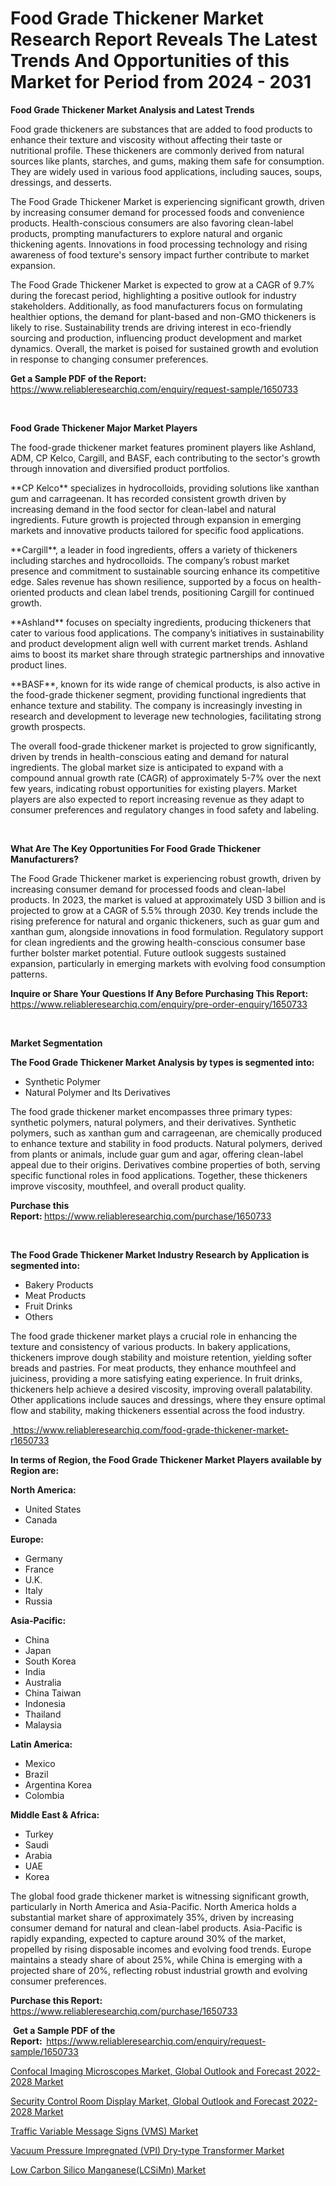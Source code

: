 <p><h1>Food Grade Thickener Market Research Report Reveals The Latest Trends And Opportunities of this Market for Period from 2024 - 2031</h1></p><p><strong>Food Grade Thickener Market Analysis and Latest Trends</strong></p>
<p><p>Food grade thickeners are substances that are added to food products to enhance their texture and viscosity without affecting their taste or nutritional profile. These thickeners are commonly derived from natural sources like plants, starches, and gums, making them safe for consumption. They are widely used in various food applications, including sauces, soups, dressings, and desserts.</p><p>The Food Grade Thickener Market is experiencing significant growth, driven by increasing consumer demand for processed foods and convenience products. Health-conscious consumers are also favoring clean-label products, prompting manufacturers to explore natural and organic thickening agents. Innovations in food processing technology and rising awareness of food texture's sensory impact further contribute to market expansion.</p><p>The Food Grade Thickener Market is expected to grow at a CAGR of 9.7% during the forecast period, highlighting a positive outlook for industry stakeholders. Additionally, as food manufacturers focus on formulating healthier options, the demand for plant-based and non-GMO thickeners is likely to rise. Sustainability trends are driving interest in eco-friendly sourcing and production, influencing product development and market dynamics. Overall, the market is poised for sustained growth and evolution in response to changing consumer preferences.</p></p>
<p><strong>Get a Sample PDF of the Report:&nbsp;</strong> <a href="https://www.reliableresearchiq.com/enquiry/request-sample/1650733?utm_campaign=1594&utm_medium=2&utm_source=Github&utm_content=ia&utm_term=12102024&utm_id=food-grade-thickener">https://www.reliableresearchiq.com/enquiry/request-sample/1650733</a></p>
<p>&nbsp;</p>
<p><strong>Food Grade Thickener Major Market Players</strong></p>
<p><p>The food-grade thickener market features prominent players like Ashland, ADM, CP Kelco, Cargill, and BASF, each contributing to the sector's growth through innovation and diversified product portfolios.</p><p>**CP Kelco** specializes in hydrocolloids, providing solutions like xanthan gum and carrageenan. It has recorded consistent growth driven by increasing demand in the food sector for clean-label and natural ingredients. Future growth is projected through expansion in emerging markets and innovative products tailored for specific food applications.</p><p>**Cargill**, a leader in food ingredients, offers a variety of thickeners including starches and hydrocolloids. The company’s robust market presence and commitment to sustainable sourcing enhance its competitive edge. Sales revenue has shown resilience, supported by a focus on health-oriented products and clean label trends, positioning Cargill for continued growth.</p><p>**Ashland** focuses on specialty ingredients, producing thickeners that cater to various food applications. The company’s initiatives in sustainability and product development align well with current market trends. Ashland aims to boost its market share through strategic partnerships and innovative product lines.</p><p>**BASF**, known for its wide range of chemical products, is also active in the food-grade thickener segment, providing functional ingredients that enhance texture and stability. The company is increasingly investing in research and development to leverage new technologies, facilitating strong growth prospects.</p><p>The overall food-grade thickener market is projected to grow significantly, driven by trends in health-conscious eating and demand for natural ingredients. The global market size is anticipated to expand with a compound annual growth rate (CAGR) of approximately 5-7% over the next few years, indicating robust opportunities for existing players. Market players are also expected to report increasing revenue as they adapt to consumer preferences and regulatory changes in food safety and labeling.</p></p>
<p>&nbsp;</p>
<p><strong>What Are The Key Opportunities For Food Grade Thickener Manufacturers?</strong></p>
<p><p>The Food Grade Thickener market is experiencing robust growth, driven by increasing consumer demand for processed foods and clean-label products. In 2023, the market is valued at approximately USD 3 billion and is projected to grow at a CAGR of 5.5% through 2030. Key trends include the rising preference for natural and organic thickeners, such as guar gum and xanthan gum, alongside innovations in food formulation. Regulatory support for clean ingredients and the growing health-conscious consumer base further bolster market potential. Future outlook suggests sustained expansion, particularly in emerging markets with evolving food consumption patterns.</p></p>
<p><strong>Inquire or Share Your Questions If Any Before Purchasing This Report:</strong> <a href="https://www.reliableresearchiq.com/enquiry/pre-order-enquiry/1650733?utm_campaign=1594&utm_medium=2&utm_source=Github&utm_content=ia&utm_term=12102024&utm_id=food-grade-thickener">https://www.reliableresearchiq.com/enquiry/pre-order-enquiry/1650733</a></p>
<p>&nbsp;</p>
<p><strong>Market Segmentation</strong></p>
<p><strong>The Food Grade Thickener Market Analysis by types is segmented into:</strong></p>
<p><ul><li>Synthetic Polymer</li><li>Natural Polymer and Its Derivatives</li></ul></p>
<p><p>The food grade thickener market encompasses three primary types: synthetic polymers, natural polymers, and their derivatives. Synthetic polymers, such as xanthan gum and carrageenan, are chemically produced to enhance texture and stability in food products. Natural polymers, derived from plants or animals, include guar gum and agar, offering clean-label appeal due to their origins. Derivatives combine properties of both, serving specific functional roles in food applications. Together, these thickeners improve viscosity, mouthfeel, and overall product quality.</p></p>
<p><strong>Purchase this Report:&nbsp;</strong><a href="https://www.reliableresearchiq.com/purchase/1650733?utm_campaign=1594&utm_medium=2&utm_source=Github&utm_content=ia&utm_term=12102024&utm_id=food-grade-thickener">https://www.reliableresearchiq.com/purchase/1650733</a></p>
<p>&nbsp;</p>
<p><strong>The Food Grade Thickener Market Industry Research by Application is segmented into:</strong></p>
<p><ul><li>Bakery Products</li><li>Meat Products</li><li>Fruit Drinks</li><li>Others</li></ul></p>
<p><p>The food grade thickener market plays a crucial role in enhancing the texture and consistency of various products. In bakery applications, thickeners improve dough stability and moisture retention, yielding softer breads and pastries. For meat products, they enhance mouthfeel and juiciness, providing a more satisfying eating experience. In fruit drinks, thickeners help achieve a desired viscosity, improving overall palatability. Other applications include sauces and dressings, where they ensure optimal flow and stability, making thickeners essential across the food industry.</p></p>
<p><a href="https://www.reliableresearchiq.com/food-grade-thickener-market-r1650733?utm_campaign=1594&utm_medium=2&utm_source=Github&utm_content=ia&utm_term=12102024&utm_id=food-grade-thickener">&nbsp;https://www.reliableresearchiq.com/food-grade-thickener-market-r1650733</a></p>
<p><strong>In terms of Region, the Food Grade Thickener Market Players available by Region are:</strong></p>
<p>
    <p> <strong> North America: </strong>
        <ul>
            <li>United States</li>
            <li>Canada</li>
        </ul>
        </p> 
    <p> <strong> Europe: </strong>
        <ul>
            <li>Germany</li>
            <li>France</li>
            <li>U.K.</li>
            <li>Italy</li>
            <li>Russia</li>
        </ul>
        </p> 
    <p> <strong> Asia-Pacific: </strong>
        <ul>
            <li>China</li>
            <li>Japan</li>
            <li>South Korea</li>
            <li>India</li>
            <li>Australia</li>
            <li>China Taiwan</li>
            <li>Indonesia</li>
            <li>Thailand</li>
            <li>Malaysia</li>
        </ul>
        </p> 
    <p> <strong> Latin America: </strong>
        <ul>
            <li>Mexico</li>
            <li>Brazil</li>
            <li>Argentina Korea</li>
            <li>Colombia</li>
        </ul>
        </p> 
    <p> <strong> Middle East & Africa: </strong>
        <ul>
            <li>Turkey</li>
            <li>Saudi</li>
            <li>Arabia</li>
            <li>UAE</li>
            <li>Korea</li>
        </ul>
    </p>
    </p>
<p><p>The global food grade thickener market is witnessing significant growth, particularly in North America and Asia-Pacific. North America holds a substantial market share of approximately 35%, driven by increasing consumer demand for natural and clean-label products. Asia-Pacific is rapidly expanding, expected to capture around 30% of the market, propelled by rising disposable incomes and evolving food trends. Europe maintains a steady share of about 25%, while China is emerging with a projected share of 20%, reflecting robust industrial growth and evolving consumer preferences.</p></p>
<p><strong>Purchase this Report: </strong><a href="https://www.reliableresearchiq.com/purchase/1650733?utm_campaign=1594&utm_medium=2&utm_source=Github&utm_content=ia&utm_term=12102024&utm_id=food-grade-thickener">https://www.reliableresearchiq.com/purchase/1650733</a></p>
<p>&nbsp;<strong>Get a Sample PDF of the Report:&nbsp;&nbsp;</strong><a href="https://www.reliableresearchiq.com/enquiry/request-sample/1650733?utm_campaign=1594&utm_medium=2&utm_source=Github&utm_content=ia&utm_term=12102024&utm_id=food-grade-thickener">https://www.reliableresearchiq.com/enquiry/request-sample/1650733</a></p>
<p><strong></strong></p>
<p><p><a href="https://github.com/Armeladukagjini693/Market-Research-Report-List-1/blob/main/confocal-imaging-microscopes-market-global-outlook-and-forecast-2022-2028-market.md?utm_campaign=1594&utm_medium=2&utm_source=Github&utm_content=ia&utm_term=12102024&utm_id=food-grade-thickener">Confocal Imaging Microscopes Market, Global Outlook and Forecast 2022-2028 Market</a></p><p><a href="https://github.com/WayneHopkins413/Market-Research-Report-List-1/blob/main/security-control-room-display-market-global-outlook-and-forecast-2022-2028-market.md?utm_campaign=1594&utm_medium=2&utm_source=Github&utm_content=ia&utm_term=12102024&utm_id=food-grade-thickener">Security Control Room Display Market, Global Outlook and Forecast 2022-2028 Market</a></p><p><a href="https://www.linkedin.com/pulse/traffic-variable-message-signs-vms-market-research-report-drmne?utm_campaign=1594&utm_medium=2&utm_source=Github&utm_content=ia&utm_term=12102024&utm_id=food-grade-thickener">Traffic Variable Message Signs (VMS) Market</a></p><p><a href="https://www.linkedin.com/pulse/vacuum-pressure-impregnated-vpi-dry-type-transformer-jupzc?utm_campaign=1594&utm_medium=2&utm_source=Github&utm_content=ia&utm_term=12102024&utm_id=food-grade-thickener">Vacuum Pressure Impregnated (VPI) Dry-type Transformer Market</a></p><p><a href="https://www.linkedin.com/pulse/unveiling-market-trends-global-low-carbon-silico-manganeselcsimn-mizwc?utm_campaign=1594&utm_medium=2&utm_source=Github&utm_content=ia&utm_term=12102024&utm_id=food-grade-thickener">Low Carbon Silico Manganese(LCSiMn) Market</a></p></p>
